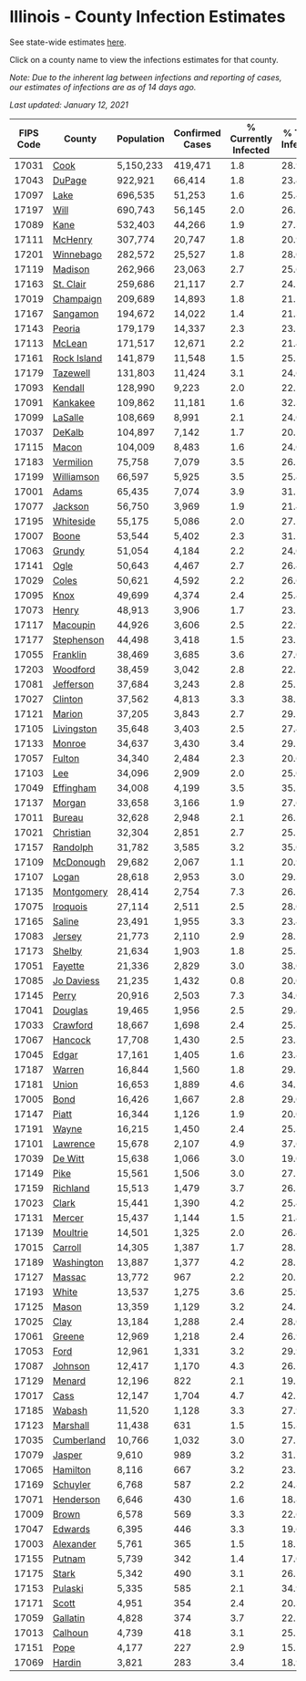 # Illinois - County Infection Estimates

See state-wide estimates [here](/infections/us-il).

Click on a county name to view the infections estimates for that county.

*Note: Due to the inherent lag between infections and reporting of cases, our estimates of infections are as of 14 days ago.*

*Last updated: January 12, 2021*

|   FIPS Code |                     County |   Population |   Confirmed Cases |   % Currently Infected |   % Total Infected |
|-------------|----------------------------|--------------|-------------------|------------------------|--------------------|
|       17031 |               [Cook](cook) |    5,150,233 |           419,471 |                    1.8 |               28.9 |
|       17043 |           [DuPage](dupage) |      922,921 |            66,414 |                    1.8 |               23.4 |
|       17097 |               [Lake](lake) |      696,535 |            51,253 |                    1.6 |               25.4 |
|       17197 |               [Will](will) |      690,743 |            56,145 |                    2.0 |               26.1 |
|       17089 |               [Kane](kane) |      532,403 |            44,266 |                    1.9 |               27.3 |
|       17111 |         [McHenry](mchenry) |      307,774 |            20,747 |                    1.8 |               20.9 |
|       17201 |     [Winnebago](winnebago) |      282,572 |            25,527 |                    1.8 |               28.0 |
|       17119 |         [Madison](madison) |      262,966 |            23,063 |                    2.7 |               25.6 |
|       17163 |     [St. Clair](st.-clair) |      259,686 |            21,117 |                    2.7 |               24.5 |
|       17019 |     [Champaign](champaign) |      209,689 |            14,893 |                    1.8 |               21.1 |
|       17167 |       [Sangamon](sangamon) |      194,672 |            14,022 |                    1.4 |               21.3 |
|       17143 |           [Peoria](peoria) |      179,179 |            14,337 |                    2.3 |               23.1 |
|       17113 |           [McLean](mclean) |      171,517 |            12,671 |                    2.2 |               21.4 |
|       17161 | [Rock Island](rock-island) |      141,879 |            11,548 |                    1.5 |               25.2 |
|       17179 |       [Tazewell](tazewell) |      131,803 |            11,424 |                    3.1 |               24.6 |
|       17093 |         [Kendall](kendall) |      128,990 |             9,223 |                    2.0 |               22.2 |
|       17091 |       [Kankakee](kankakee) |      109,862 |            11,181 |                    1.6 |               32.3 |
|       17099 |         [LaSalle](lasalle) |      108,669 |             8,991 |                    2.1 |               24.0 |
|       17037 |           [DeKalb](dekalb) |      104,897 |             7,142 |                    1.7 |               20.5 |
|       17115 |             [Macon](macon) |      104,009 |             8,483 |                    1.6 |               24.0 |
|       17183 |     [Vermilion](vermilion) |       75,758 |             7,079 |                    3.5 |               26.2 |
|       17199 |   [Williamson](williamson) |       66,597 |             5,925 |                    3.5 |               25.4 |
|       17001 |             [Adams](adams) |       65,435 |             7,074 |                    3.9 |               31.1 |
|       17077 |         [Jackson](jackson) |       56,750 |             3,969 |                    1.9 |               21.4 |
|       17195 |     [Whiteside](whiteside) |       55,175 |             5,086 |                    2.0 |               27.5 |
|       17007 |             [Boone](boone) |       53,544 |             5,402 |                    2.3 |               31.2 |
|       17063 |           [Grundy](grundy) |       51,054 |             4,184 |                    2.2 |               24.0 |
|       17141 |               [Ogle](ogle) |       50,643 |             4,467 |                    2.7 |               26.4 |
|       17029 |             [Coles](coles) |       50,621 |             4,592 |                    2.2 |               26.6 |
|       17095 |               [Knox](knox) |       49,699 |             4,374 |                    2.4 |               25.4 |
|       17073 |             [Henry](henry) |       48,913 |             3,906 |                    1.7 |               23.5 |
|       17117 |       [Macoupin](macoupin) |       44,926 |             3,606 |                    2.5 |               22.9 |
|       17177 |   [Stephenson](stephenson) |       44,498 |             3,418 |                    1.5 |               23.2 |
|       17055 |       [Franklin](franklin) |       38,469 |             3,685 |                    3.6 |               27.0 |
|       17203 |       [Woodford](woodford) |       38,459 |             3,042 |                    2.8 |               22.7 |
|       17081 |     [Jefferson](jefferson) |       37,684 |             3,243 |                    2.8 |               25.1 |
|       17027 |         [Clinton](clinton) |       37,562 |             4,813 |                    3.3 |               38.2 |
|       17121 |           [Marion](marion) |       37,205 |             3,843 |                    2.7 |               29.5 |
|       17105 |   [Livingston](livingston) |       35,648 |             3,403 |                    2.5 |               27.4 |
|       17133 |           [Monroe](monroe) |       34,637 |             3,430 |                    3.4 |               29.1 |
|       17057 |           [Fulton](fulton) |       34,340 |             2,484 |                    2.3 |               20.6 |
|       17103 |                 [Lee](lee) |       34,096 |             2,909 |                    2.0 |               25.0 |
|       17049 |     [Effingham](effingham) |       34,008 |             4,199 |                    3.5 |               35.2 |
|       17137 |           [Morgan](morgan) |       33,658 |             3,166 |                    1.9 |               27.6 |
|       17011 |           [Bureau](bureau) |       32,628 |             2,948 |                    2.1 |               26.2 |
|       17021 |     [Christian](christian) |       32,304 |             2,851 |                    2.7 |               25.5 |
|       17157 |       [Randolph](randolph) |       31,782 |             3,585 |                    3.2 |               35.0 |
|       17109 |     [McDonough](mcdonough) |       29,682 |             2,067 |                    1.1 |               20.9 |
|       17107 |             [Logan](logan) |       28,618 |             2,953 |                    3.0 |               29.3 |
|       17135 |   [Montgomery](montgomery) |       28,414 |             2,754 |                    7.3 |               26.1 |
|       17075 |       [Iroquois](iroquois) |       27,114 |             2,511 |                    2.5 |               28.0 |
|       17165 |           [Saline](saline) |       23,491 |             1,955 |                    3.3 |               23.4 |
|       17083 |           [Jersey](jersey) |       21,773 |             2,110 |                    2.9 |               28.1 |
|       17173 |           [Shelby](shelby) |       21,634 |             1,903 |                    1.8 |               25.3 |
|       17051 |         [Fayette](fayette) |       21,336 |             2,829 |                    3.0 |               38.0 |
|       17085 |   [Jo Daviess](jo-daviess) |       21,235 |             1,432 |                    0.8 |               20.0 |
|       17145 |             [Perry](perry) |       20,916 |             2,503 |                    7.3 |               34.0 |
|       17041 |         [Douglas](douglas) |       19,465 |             1,956 |                    2.5 |               29.4 |
|       17033 |       [Crawford](crawford) |       18,667 |             1,698 |                    2.4 |               25.8 |
|       17067 |         [Hancock](hancock) |       17,708 |             1,430 |                    2.5 |               23.3 |
|       17045 |             [Edgar](edgar) |       17,161 |             1,405 |                    1.6 |               23.4 |
|       17187 |           [Warren](warren) |       16,844 |             1,560 |                    1.8 |               29.1 |
|       17181 |             [Union](union) |       16,653 |             1,889 |                    4.6 |               34.5 |
|       17005 |               [Bond](bond) |       16,426 |             1,667 |                    2.8 |               29.0 |
|       17147 |             [Piatt](piatt) |       16,344 |             1,126 |                    1.9 |               20.0 |
|       17191 |             [Wayne](wayne) |       16,215 |             1,450 |                    2.4 |               25.3 |
|       17101 |       [Lawrence](lawrence) |       15,678 |             2,107 |                    4.9 |               37.6 |
|       17039 |         [De Witt](de-witt) |       15,638 |             1,066 |                    3.0 |               19.0 |
|       17149 |               [Pike](pike) |       15,561 |             1,506 |                    3.0 |               27.5 |
|       17159 |       [Richland](richland) |       15,513 |             1,479 |                    3.7 |               26.5 |
|       17023 |             [Clark](clark) |       15,441 |             1,390 |                    4.2 |               25.4 |
|       17131 |           [Mercer](mercer) |       15,437 |             1,144 |                    1.5 |               21.4 |
|       17139 |       [Moultrie](moultrie) |       14,501 |             1,325 |                    2.0 |               26.4 |
|       17015 |         [Carroll](carroll) |       14,305 |             1,387 |                    1.7 |               28.5 |
|       17189 |   [Washington](washington) |       13,887 |             1,377 |                    4.2 |               28.1 |
|       17127 |           [Massac](massac) |       13,772 |               967 |                    2.2 |               20.1 |
|       17193 |             [White](white) |       13,537 |             1,275 |                    3.6 |               25.9 |
|       17125 |             [Mason](mason) |       13,359 |             1,129 |                    3.2 |               24.3 |
|       17025 |               [Clay](clay) |       13,184 |             1,288 |                    2.4 |               28.0 |
|       17061 |           [Greene](greene) |       12,969 |             1,218 |                    2.4 |               26.9 |
|       17053 |               [Ford](ford) |       12,961 |             1,331 |                    3.2 |               29.9 |
|       17087 |         [Johnson](johnson) |       12,417 |             1,170 |                    4.3 |               26.5 |
|       17129 |           [Menard](menard) |       12,196 |               822 |                    2.1 |               19.1 |
|       17017 |               [Cass](cass) |       12,147 |             1,704 |                    4.7 |               42.1 |
|       17185 |           [Wabash](wabash) |       11,520 |             1,128 |                    3.3 |               27.9 |
|       17123 |       [Marshall](marshall) |       11,438 |               631 |                    1.5 |               15.8 |
|       17035 |   [Cumberland](cumberland) |       10,766 |             1,032 |                    3.0 |               27.5 |
|       17079 |           [Jasper](jasper) |        9,610 |               989 |                    3.2 |               31.7 |
|       17065 |       [Hamilton](hamilton) |        8,116 |               667 |                    3.2 |               23.1 |
|       17169 |       [Schuyler](schuyler) |        6,768 |               587 |                    2.2 |               24.8 |
|       17071 |     [Henderson](henderson) |        6,646 |               430 |                    1.6 |               18.8 |
|       17009 |             [Brown](brown) |        6,578 |               569 |                    3.3 |               22.6 |
|       17047 |         [Edwards](edwards) |        6,395 |               446 |                    3.3 |               19.6 |
|       17003 |     [Alexander](alexander) |        5,761 |               365 |                    1.5 |               18.7 |
|       17155 |           [Putnam](putnam) |        5,739 |               342 |                    1.4 |               17.0 |
|       17175 |             [Stark](stark) |        5,342 |               490 |                    3.1 |               26.1 |
|       17153 |         [Pulaski](pulaski) |        5,335 |               585 |                    2.1 |               34.9 |
|       17171 |             [Scott](scott) |        4,951 |               354 |                    2.4 |               20.3 |
|       17059 |       [Gallatin](gallatin) |        4,828 |               374 |                    3.7 |               22.1 |
|       17013 |         [Calhoun](calhoun) |        4,739 |               418 |                    3.1 |               25.2 |
|       17151 |               [Pope](pope) |        4,177 |               227 |                    2.9 |               15.1 |
|       17069 |           [Hardin](hardin) |        3,821 |               283 |                    3.4 |               18.9 |